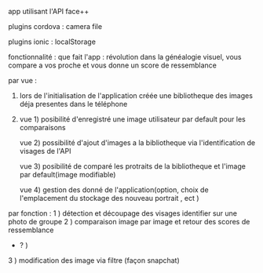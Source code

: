 app utilisant l'API face++

plugins cordova :
  camera
  file

plugins ionic :
  localStorage

fonctionnalité :
que fait l'app :
  révolution dans la généalogie visuel, vous compare a vos proche et vous donne un score de ressemblance
  
par vue :
  1) lors de l'initialisation de l'application créée une bibliotheque des images déja presentes dans le téléphone

  2)
     vue 1)
      posibilité d'enregistré une image utilisateur par default pour les comparaisons

     vue 2)
      possibilité d'ajout d'images a la bibliotheque via l'identification de visages de l'API

     vue 3)
      posibilité de comparé les protraits de la bibliotheque et l'image par default(image modifiable)

     vue 4)
      gestion des donné de l'application(option, choix de l'emplacement du stockage des nouveau portrait , ect )

  par fonction :
      1 ) détection et découpage des visages identifier sur une photo de groupe
      2 ) comparaison image par image et retour des scores de ressemblance

  + ? )

  3 ) modification des image via filtre (façon snapchat)

